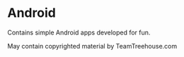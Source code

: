 # Android

Contains simple Android apps developed for fun.

May contain copyrighted material by TeamTreehouse.com